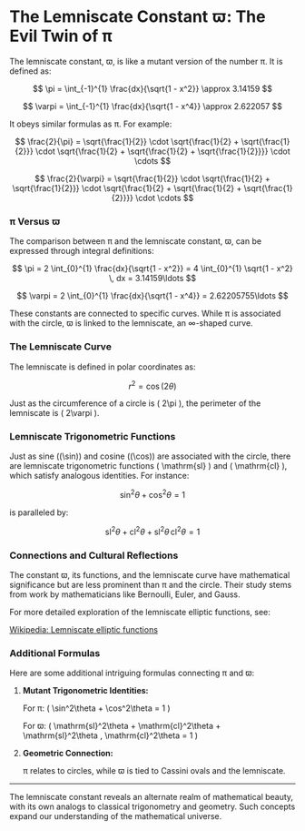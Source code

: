 # The Lemniscate Constant ϖ: The Evil Twin of π

The lemniscate constant, ϖ, is like a mutant version of the number π. It is defined as:

$$
\pi = \int_{-1}^{1} \frac{dx}{\sqrt{1 - x^2}} \approx 3.14159
$$

$$
\varpi = \int_{-1}^{1} \frac{dx}{\sqrt{1 - x^4}} \approx 2.622057
$$

It obeys similar formulas as π. For example:

$$
\frac{2}{\pi} = \sqrt{\frac{1}{2}} \cdot \sqrt{\frac{1}{2} + \sqrt{\frac{1}{2}}} \cdot \sqrt{\frac{1}{2} + \sqrt{\frac{1}{2} + \sqrt{\frac{1}{2}}}} \cdot \cdots
$$

$$
\frac{2}{\varpi} = \sqrt{\frac{1}{2}} \cdot \sqrt{\frac{1}{2} + \sqrt{\frac{1}{2}}} \cdot \sqrt{\frac{1}{2} + \sqrt{\frac{1}{2} + \sqrt{\frac{1}{2}}}} \cdot \cdots
$$

### π Versus ϖ

The comparison between π and the lemniscate constant, ϖ, can be expressed through integral definitions:

$$
\pi = 2 \int_{0}^{1} \frac{dx}{\sqrt{1 - x^2}} = 4 \int_{0}^{1} \sqrt{1 - x^2} \, dx = 3.14159\ldots
$$

$$
\varpi = 2 \int_{0}^{1} \frac{dx}{\sqrt{1 - x^4}} = 2.62205755\ldots
$$

These constants are connected to specific curves. While π is associated with the circle, ϖ is linked to the lemniscate, an ∞-shaped curve.

### The Lemniscate Curve

The lemniscate is defined in polar coordinates as:

$$
r^2 = \cos(2\theta)
$$

Just as the circumference of a circle is \( 2\pi \), the perimeter of the lemniscate is \( 2\varpi \).

### Lemniscate Trigonometric Functions

Just as sine (\(\sin\)) and cosine (\(\cos\)) are associated with the circle, there are lemniscate trigonometric functions \( \mathrm{sl} \) and \( \mathrm{cl} \), which satisfy analogous identities. For instance:

$$
\sin^2 \theta + \cos^2 \theta = 1
$$

is paralleled by:

$$
\mathrm{sl}^2 \theta + \mathrm{cl}^2 \theta + \mathrm{sl}^2 \theta \, \mathrm{cl}^2 \theta = 1
$$

### Connections and Cultural Reflections

The constant ϖ, its functions, and the lemniscate curve have mathematical significance but are less prominent than π and the circle. Their study stems from work by mathematicians like Bernoulli, Euler, and Gauss. 

For more detailed exploration of the lemniscate elliptic functions, see:

[Wikipedia: Lemniscate elliptic functions](https://en.wikipedia.org/wiki/Lemniscate_elliptic_functions)

### Additional Formulas

Here are some additional intriguing formulas connecting π and ϖ:

1. **Mutant Trigonometric Identities:**

   For π: \( \sin^2\theta + \cos^2\theta = 1 \)

   For ϖ: \( \mathrm{sl}^2\theta + \mathrm{cl}^2\theta + \mathrm{sl}^2\theta \, \mathrm{cl}^2\theta = 1 \)

2. **Geometric Connection:**

   π relates to circles, while ϖ is tied to Cassini ovals and the lemniscate.

---

The lemniscate constant reveals an alternate realm of mathematical beauty, with its own analogs to classical trigonometry and geometry. Such concepts expand our understanding of the mathematical universe.